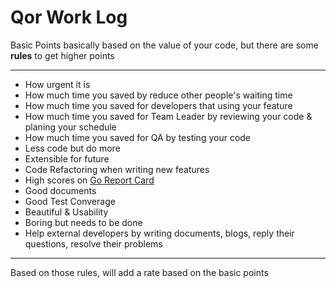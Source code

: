 # Qor Work Log

Basic Points basically based on the value of your code, but there are some **rules** to get higher points

---

* How urgent it is
* How much time you saved by reduce other people's waiting time
* How much time you saved for developers that using your feature
* How much time you saved for Team Leader by reviewing your code & planing your schedule
* How much time you saved for QA by testing your code
* Less code but do more
* Extensible for future
* Code Refactoring when writing new features
* High scores on [Go Report Card](https://goreportcard.com)
* Good documents
* Good Test Converage
* Beautiful & Usability
* Boring but needs to be done
* Help external developers by writing documents, blogs, reply their questions, resolve their problems

---

Based on those rules, will add a rate based on the basic points
